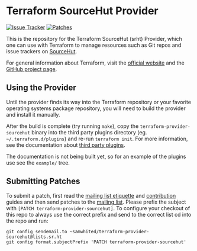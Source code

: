 # Terraform SourceHut Provider

[![Issue Tracker][badge]][issues]
[![Patches][listbadge]][mailing list]

[badge]: https://img.shields.io/badge/style-todo.sr.ht-green.svg?longCache=true&style=popout-square&label=issues
[listbadge]: https://img.shields.io/badge/style-lists.sr.ht-blue.svg?longCache=true&style=popout-square&label=patches
[issues]: https://todo.sr.ht/~samwhited/terraform-provider-sourcehut


This is the repository for the Terraform SourceHut (srht) Provider, which one
can use with Terraform to manage resources such as Git repos and issue trackers
on [SourceHut].

[SourceHut]: https://sourcehut.org/

For general information about Terraform, visit the [official
website] and the [GitHub project page].

[official website]: https://www.terraform.io/
[GitHub project page]: https://github.com/hashicorp/terraform


## Using the Provider

Until the provider finds its way into the Terraform repository or your favorite
operating systems package repository, you will need to build the provider and
install it manually.

After the build is complete (try running `make`), copy the
`terraform-provider-sourcehut` binary into the third party plugins directory
(eg. `~/.terraform.d/plugins`) and re-run `terraform init`.
For more information, see the documentation about [third party plugins].

The documentation is not being built yet, so for an example of the plugins use
see the `example/` tree.

[third party plugins]: https://www.terraform.io/docs/configuration/providers.html#third-party-plugins


## Submitting Patches

To submit a patch, first read the [mailing list etiquette] and [contribution]
guides and then send patches to the [mailing list].
Please prefix the subject with `[PATCH terraform-provider-sourcehut]`.
To configure your checkout of this repo to always use the correct prefix and
send to the correct list cd into the repo and run:

    git config sendemail.to ~samwhited/terraform-provider-sourcehut@lists.sr.ht
    git config format.subjectPrefix 'PATCH terraform-provider-sourcehut'

[mailing list etiquette]: https://man.sr.ht/lists.sr.ht/etiquette.md
[contribution]: https://man.sr.ht/git.sr.ht/send-email.md
[mailing list]: https://lists.sr.ht/~samwhited/terraform-provider-sourcehut
